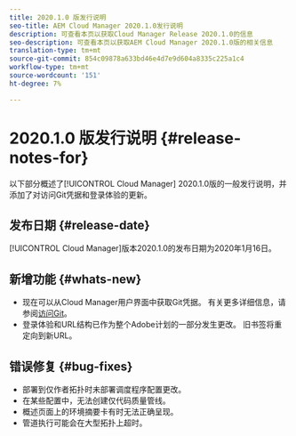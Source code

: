 ```yaml
---
title: 2020.1.0 版发行说明
seo-title: AEM Cloud Manager 2020.1.0发行说明
description: 可查看本页以获取Cloud Manager Release 2020.1.0的信息
seo-description: 可查看本页以获取AEM Cloud Manager 2020.1.0版的相关信息
translation-type: tm+mt
source-git-commit: 854c09878a633bd46e4d7e9d604a8335c225a1c4
workflow-type: tm+mt
source-wordcount: '151'
ht-degree: 7%

---
```


# 2020.1.0 版发行说明 {#release-notes-for}

以下部分概述了[!UICONTROL Cloud Manager] 2020.1.0版的一般发行说明，并添加了对访问Git凭据和登录体验的更新。

## 发布日期 {#release-date}

[!UICONTROL Cloud Manager]版本2020.1.0的发布日期为2020年1月16日。

## 新增功能 {#whats-new}

* 现在可以从Cloud Manager用户界面中获取Git凭据。 有关更多详细信息，请参阅[访问Git](/help/using/accessing-git.md)。
* 登录体验和URL结构已作为整个Adobe计划的一部分发生更改。 旧书签将重定向到新URL。


## 错误修复 {#bug-fixes}

* 部署到仅作者拓扑时未部署调度程序配置更改。
* 在某些配置中，无法创建仅代码质量管线。
* 概述页面上的环境摘要卡有时无法正确呈现。
* 管道执行可能会在大型拓扑上超时。
